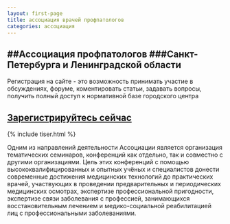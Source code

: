 ```yaml
---
layout: first-page
title: ассоциация врачей профпатологов
categories: ассоциация
---
```

  
##Ассоциация профпатологов
###Санкт-Петербурга и Ленинградской области
----
Регистрация на сайте - это возможность принимать участие в обсуждениях, форуме, коментировать статьи, задавать вопросы, получить полный доступ к нормативной базе городского центра

<a class="button" href="{{ site.url }}/avpnw/reg-form/">Зарегистрируйтесь сейчас</a> 
----
{% include tiser.html %}

Одним из направлений деятельности Ассоциации является организация тематических семинаров, конференций как отдельно, так и совместно с другими организациями. Цель этих конференций с помощью высококвалифицированных и опытных учёных и специалистов донести современные достижения медицинских технологий до практических врачей, участвующих в проведении предварительных и периодических медицинских осмотрах, экспертизе профессиональной пригодности, экспертизе связи заболевания с профессией, занимающихся восстановительным лечением и медико-социальной реабилитацией лиц с профессиональными заболеваниями.
